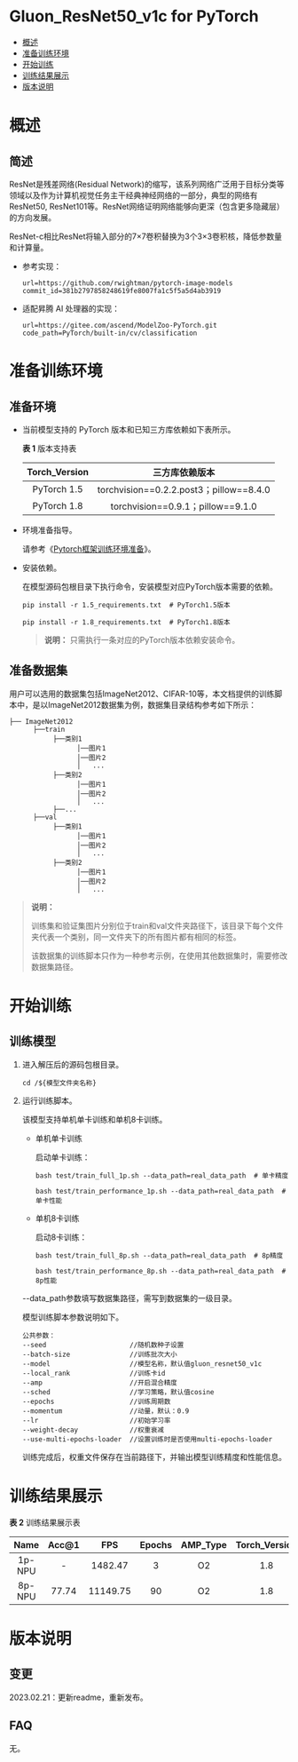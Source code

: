 # Gluon_ResNet50_v1c for PyTorch

-   [概述](#1)
-   [准备训练环境](#2)
-   [开始训练](#3)
-   [训练结果展示](#4)
-   [版本说明](#5)

# 概述

## 简述

ResNet是残差网络(Residual Network)的缩写，该系列网络广泛用于目标分类等领域以及作为计算机视觉任务主干经典神经网络的一部分，典型的网络有ResNet50, ResNet101等。ResNet网络证明网络能够向更深（包含更多隐藏层）的方向发展。

ResNet-c相比ResNet将输入部分的7×7卷积替换为3个3×3卷积核，降低参数量和计算量。

+ 参考实现：

  ```
  url=https://github.com/rwightman/pytorch-image-models
  commit_id=381b2797858248619fe8007fa1c5f5a5d4ab3919
  ```

+ 适配昇腾 AI 处理器的实现：

  ```
  url=https://gitee.com/ascend/ModelZoo-PyTorch.git
  code_path=PyTorch/built-in/cv/classification
  ```


# 准备训练环境

## 准备环境

- 当前模型支持的 PyTorch 版本和已知三方库依赖如下表所示。

  **表 1**  版本支持表

  | Torch_Version      | 三方库依赖版本                                 |
  | :--------: | :----------------------------------------------------------: |
  | PyTorch 1.5 | torchvision==0.2.2.post3；pillow==8.4.0 |
  | PyTorch 1.8 | torchvision==0.9.1；pillow==9.1.0 |
  
- 环境准备指导。

  请参考《[Pytorch框架训练环境准备](https://www.hiascend.com/document/detail/zh/ModelZoo/pytorchframework/ptes)》。
  
- 安装依赖。

  在模型源码包根目录下执行命令，安装模型对应PyTorch版本需要的依赖。
  ```
  pip install -r 1.5_requirements.txt  # PyTorch1.5版本
  
  pip install -r 1.8_requirements.txt  # PyTorch1.8版本
  ```
  > **说明：** 
  >只需执行一条对应的PyTorch版本依赖安装命令。


## 准备数据集

用户可以选用的数据集包括ImageNet2012、CIFAR-10等，本文档提供的训练脚本中，是以ImageNet2012数据集为例，数据集目录结构参考如下所示：

```
├── ImageNet2012
      ├──train
           ├──类别1
                 │──图片1
                 │──图片2
                 │   ...       
           ├──类别2
                 │──图片1
                 │──图片2
                 │   ...   
           ├──...                     
      ├──val  
           ├──类别1
                 │──图片1
                 │──图片2
                 │   ...       
           ├──类别2
                 │──图片1
                 │──图片2
                 │   ...              
```

> **说明：** 
>
> 训练集和验证集图片分别位于train和val文件夹路径下，该目录下每个文件夹代表一个类别，同一文件夹下的所有图片都有相同的标签。
>
> 该数据集的训练脚本只作为一种参考示例，在使用其他数据集时，需要修改数据集路径。



# 开始训练

## 训练模型

1. 进入解压后的源码包根目录。

   ```
   cd /${模型文件夹名称} 
   ```

2. 运行训练脚本。

   该模型支持单机单卡训练和单机8卡训练。

   - 单机单卡训练

     启动单卡训练：

     ```
     bash test/train_full_1p.sh --data_path=real_data_path  # 单卡精度
     
     bash test/train_performance_1p.sh --data_path=real_data_path  # 单卡性能
     ```

   - 单机8卡训练

     启动8卡训练：

     ```
     bash test/train_full_8p.sh --data_path=real_data_path  # 8p精度
     
     bash test/train_performance_8p.sh --data_path=real_data_path  # 8p性能 
     ```

   --data_path参数填写数据集路径，需写到数据集的一级目录。

   模型训练脚本参数说明如下。

    ```
    公共参数：
    --seed                     //随机数种子设置
    --batch-size               //训练批次大小
    --model                    //模型名称，默认值gluon_resnet50_v1c
    --local_rank               //训练卡id
    --amp                      //开启混合精度
    --sched                    //学习策略，默认值cosine
    --epochs                   //训练周期数
    --momentum                 //动量，默认：0.9
    --lr                       //初始学习率
    --weight-decay             //权重衰减
    --use-multi-epochs-loader  //设置训练时是否使用multi-epochs-loader
    ```
   
    训练完成后，权重文件保存在当前路径下，并输出模型训练精度和性能信息。

     

# 训练结果展示

**表 2**  训练结果展示表

|  Name  | Acc@1 |   FPS    | Epochs | AMP_Type | Torch_Version |
| :----: | :---: | :------: | :----: | :------: | :-----------: |
| 1p-NPU |   -   | 1482.47  |   3    |    O2    |      1.8      |
| 8p-NPU | 77.74 | 11149.75 |   90   |    O2    |      1.8      |


# 版本说明

## 变更

2023.02.21：更新readme，重新发布。

## FAQ

无。
